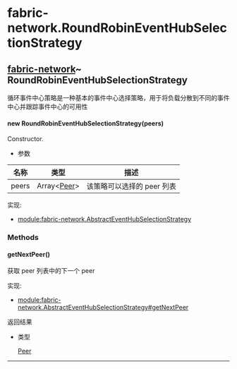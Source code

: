 # fabric-network.RoundRobinEventHubSelectionStrategy

## [fabric-network](https://hyperledger.github.io/fabric-sdk-node/release-1.4/module-fabric-network.html)~ RoundRobinEventHubSelectionStrategy

循环事件中心策略是一种基本的事件中心选择策略，用于将负载分散到不同的事件中心并跟踪事件中心的可用性

#### new RoundRobinEventHubSelectionStrategy(peers)

Constructor.

- 参数

| 名称  | 类型                                                                                     | 描述                       |
| ----- | ---------------------------------------------------------------------------------------- | -------------------------- |
| peers | Array&lt;[Peer](https://hyperledger.github.io/fabric-sdk-node/release-1.4/Peer.html)&gt; | 该策略可以选择的 peer 列表 |

实现:

- [module:fabric-network.AbstractEventHubSelectionStrategy](https://hyperledger.github.io/fabric-sdk-node/release-1.4/module-fabric-network.AbstractEventHubSelectionStrategy.html)

### Methods

#### getNextPeer()

获取 peer 列表中的下一个 peer

实现:

- [module:fabric-network.AbstractEventHubSelectionStrategy#getNextPeer](https://hyperledger.github.io/fabric-sdk-node/release-1.4/module-fabric-network.AbstractEventHubSelectionStrategy.html#getNextPeer)

返回结果

- 类型

  [Peer](https://hyperledger.github.io/fabric-sdk-node/release-1.4/Peer.html)

---
